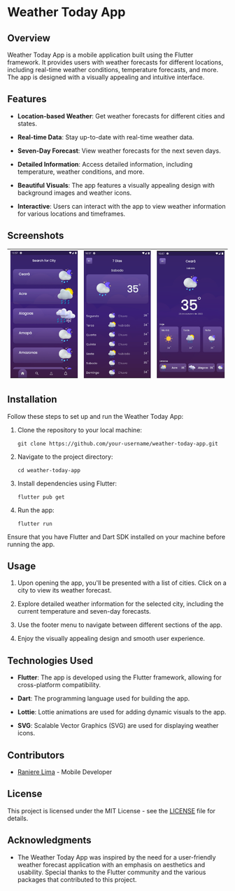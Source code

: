 # Weather Today App

## Overview

Weather Today App is a mobile application built using the Flutter framework. It provides users with weather forecasts for different locations, including real-time weather conditions, temperature forecasts, and more. The app is designed with a visually appealing and intuitive interface.

## Features

- **Location-based Weather**: Get weather forecasts for different cities and states.

- **Real-time Data**: Stay up-to-date with real-time weather data.

- **Seven-Day Forecast**: View weather forecasts for the next seven days.

- **Detailed Information**: Access detailed information, including temperature, weather conditions, and more.

- **Beautiful Visuals**: The app features a visually appealing design with background images and weather icons.

- **Interactive**: Users can interact with the app to view weather information for various locations and timeframes.

## Screenshots

| ![Weather Today App Screenshots](assets/screenshots/Screenshot2023-10-28at22.57.16.png) | ![Weather Today App Screenshots](assets/screenshots/Screenshot2023-10-28at22.57.33.png) | ![Weather Today App Screenshots](assets/screenshots/Screenshot2023-10-28at22.57.49.png) |
| ------------------------------------------------------------------------------------------- | ------------------------------------------------------------------------------------------- | ------------------------------------------------------------------------------------------- |


## Installation

Follow these steps to set up and run the Weather Today App:

1. Clone the repository to your local machine:
   ```
   git clone https://github.com/your-username/weather-today-app.git
   ```

2. Navigate to the project directory:
   ```
   cd weather-today-app
   ```

3. Install dependencies using Flutter:
   ```
   flutter pub get
   ```

4. Run the app:
   ```
   flutter run
   ```

Ensure that you have Flutter and Dart SDK installed on your machine before running the app.

## Usage

1. Upon opening the app, you'll be presented with a list of cities. Click on a city to view its weather forecast.

2. Explore detailed weather information for the selected city, including the current temperature and seven-day forecasts.

3. Use the footer menu to navigate between different sections of the app.

4. Enjoy the visually appealing design and smooth user experience.

## Technologies Used

- **Flutter**: The app is developed using the Flutter framework, allowing for cross-platform compatibility.

- **Dart**: The programming language used for building the app.

- **Lottie**: Lottie animations are used for adding dynamic visuals to the app.

- **SVG**: Scalable Vector Graphics (SVG) are used for displaying weather icons.

## Contributors

- [Raniere Lima](https://github.com/ranierelm) - Mobile Developer

## License

This project is licensed under the MIT License - see the [LICENSE](LICENSE) file for details.

## Acknowledgments

- The Weather Today App was inspired by the need for a user-friendly weather forecast application with an emphasis on aesthetics and usability. Special thanks to the Flutter community and the various packages that contributed to this project.